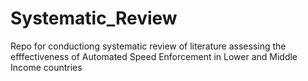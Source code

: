 # Systematic_Review
Repo for conductiong systematic review of literature assessing the efffectiveness of Automated Speed Enforcement in Lower and Middle Income countries
